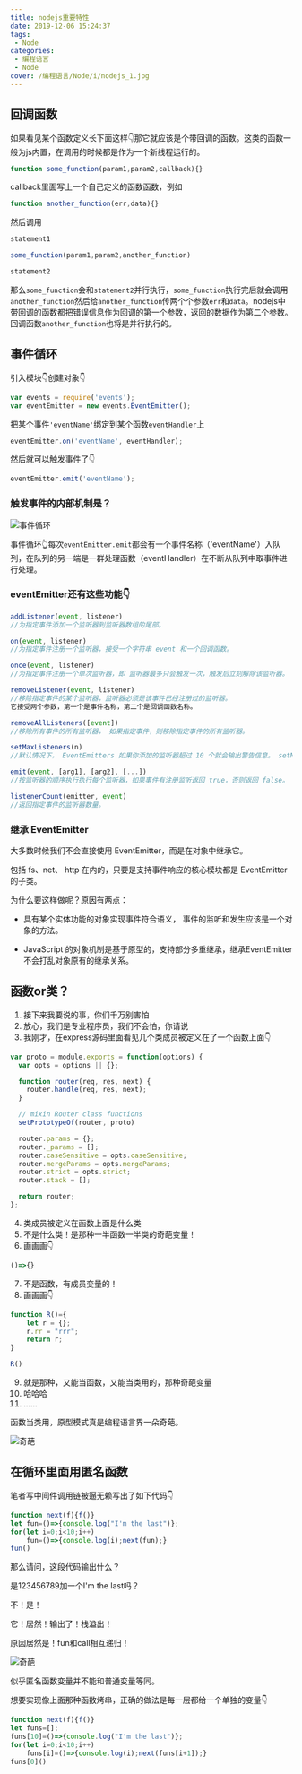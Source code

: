 ```yaml
---
title: nodejs重要特性
date: 2019-12-06 15:24:37
tags: 
 - Node
categories: 
 - 编程语言
 - Node
cover: /编程语言/Node/i/nodejs_1.jpg
---
```


## 回调函数

如果看见某个函数定义长下面这样👇那它就应该是个带回调的函数。这类的函数一般为js内置，在调用的时候都是作为一个新线程运行的。

```javascript
function some_function(param1,param2,callback){}
```

callback里面写上一个自己定义的函数函数，例如

```javascript
function another_function(err,data){}
```

然后调用

```javascript
statement1

some_function(param1,param2,another_function)

statement2
```

那么`some_function`会和`statement2`并行执行，`some_function`执行完后就会调用`another_function`然后给`another_function`传两个个参数`err`和`data`。nodejs中带回调的函数都把错误信息作为回调的第一个参数，返回的数据作为第二个参数。回调函数`another_function`也将是并行执行的。

## 事件循环

引入模块👇创建对象👇

```javascript
var events = require('events');
var eventEmitter = new events.EventEmitter();
```

把某个事件`'eventName'`绑定到某个函数`eventHandler`上

```javascript
eventEmitter.on('eventName', eventHandler);
```

然后就可以触发事件了👇

```javascript
eventEmitter.emit('eventName');
```

### 触发事件的内部机制是？

![事件循环](i/nodejs_1.jpg)

事件循环👆每次`eventEmitter.emit`都会有一个事件名称（'eventName'）入队列，在队列的另一端是一群处理函数（eventHandler）在不断从队列中取事件进行处理。

### eventEmitter还有这些功能👇

```javascript
addListener(event, listener)
//为指定事件添加一个监听器到监听器数组的尾部。

on(event, listener)
//为指定事件注册一个监听器，接受一个字符串 event 和一个回调函数。 

once(event, listener)
//为指定事件注册一个单次监听器，即 监听器最多只会触发一次，触发后立刻解除该监听器。

removeListener(event, listener)
//移除指定事件的某个监听器，监听器必须是该事件已经注册过的监听器。
它接受两个参数，第一个是事件名称，第二个是回调函数名称。

removeAllListeners([event])
//移除所有事件的所有监听器， 如果指定事件，则移除指定事件的所有监听器。

setMaxListeners(n)
//默认情况下， EventEmitters 如果你添加的监听器超过 10 个就会输出警告信息。 setMaxListeners 函数用于提高监听器的默认限制的数量。

emit(event, [arg1], [arg2], [...])
//按监听器的顺序执行执行每个监听器，如果事件有注册监听返回 true，否则返回 false。

listenerCount(emitter, event)
//返回指定事件的监听器数量。
```

### 继承 EventEmitter

大多数时候我们不会直接使用 EventEmitter，而是在对象中继承它。

包括 fs、net、 http 在内的，只要是支持事件响应的核心模块都是 EventEmitter 的子类。

为什么要这样做呢？原因有两点：

* 具有某个实体功能的对象实现事件符合语义， 事件的监听和发生应该是一个对象的方法。

* JavaScript 的对象机制是基于原型的，支持部分多重继承，继承EventEmitter 不会打乱对象原有的继承关系。

## 函数or类？

1. 接下来我要说的事，你们千万别害怕
2. 放心，我们是专业程序员，我们不会怕，你请说
3. 我刚才，在express源码里面看见几个类成员被定义在了一个函数上面👇

```javascript
var proto = module.exports = function(options) {
  var opts = options || {};

  function router(req, res, next) {
    router.handle(req, res, next);
  }

  // mixin Router class functions
  setPrototypeOf(router, proto)

  router.params = {};
  router._params = [];
  router.caseSensitive = opts.caseSensitive;
  router.mergeParams = opts.mergeParams;
  router.strict = opts.strict;
  router.stack = [];

  return router;
};
```

4. 类成员被定义在函数上面是什么类
5. 不是什么类！是那种一半函数一半类的奇葩变量！
6. 画画画👇

```javascript
()=>{}
```

7. 不是函数，有成员变量的！
8. 画画画👇

```javascript
function R()={
    let r = {};
    r.rr = "rrr";
    return r;
}

R()
```

9. 就是那种，又能当函数，又能当类用的，那种奇葩变量
10. 哈哈哈
11. ......

函数当类用，原型模式真是编程语言界一朵奇葩。

![奇葩](i/nodejs_2.jpg)

## 在循环里面用匿名函数

笔者写中间件调用链被逼无赖写出了如下代码👇

```javascript
function next(f){f()}
let fun=()=>{console.log("I'm the last")};
for(let i=0;i<10;i++)
    fun=()=>{console.log(i);next(fun);}
fun()
```

那么请问，这段代码输出什么？

是123456789加一个I'm the last吗？

不！是！

它！居然！输出了！栈溢出！

原因居然是！fun和call相互递归！

![奇葩](i/nodejs_3.png)

似乎匿名函数变量并不能和普通变量等同。

想要实现像上面那种函数烤串，正确的做法是每一层都给一个单独的变量👇

```javascript
function next(f){f()}
let funs=[];
funs[10]=()=>{console.log("I'm the last")};
for(let i=0;i<10;i++)
    funs[i]=()=>{console.log(i);next(funs[i+1]);}
funs[0]()
```

